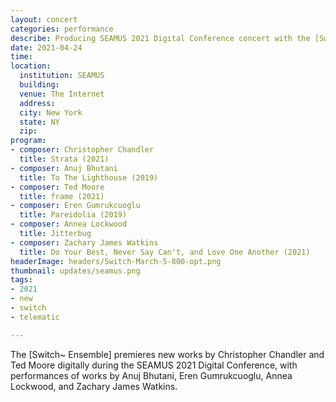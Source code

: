 ```yaml
---
layout: concert
categories: performance
describe: Producing SEAMUS 2021 Digital Conference concert with the [Switch~ Ensemble].
date: 2021-04-24
time:
location:
  institution: SEAMUS
  building:
  venue: The Internet
  address:
  city: New York
  state: NY
  zip:
program:
- composer: Christopher Chandler
  title: Strata (2021)
- composer: Anuj Bhutani
  title: To The Lighthouse (2019)
- composer: Ted Moore
  title: frame (2021)  
- composer: Eren Gumrukcuoglu
  title: Pareidolia (2019)
- composer: Annea Lockwood
  title: Jitterbug   
- composer: Zachary James Watkins
  title: Do Your Best, Never Say Can't, and Love One Another (2021)
headerImage: headers/Switch-March-5-800-opt.png
thumbnail: updates/seamus.png
tags:
- 2021
- new
- switch
- telematic

---
```


The [Switch~ Ensemble] premieres new works by Christopher Chandler and Ted Moore digitally during the SEAMUS 2021 Digital Conference, with performances of works by Anuj Bhutani, Eren Gumrukcuoglu, Annea Lockwood, and Zachary James Watkins.
